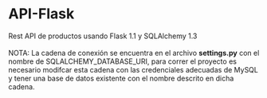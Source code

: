# API-Flask
Rest API de productos usando Flask 1.1 y SQLAlchemy 1.3
<br>
<br>
NOTA: La cadena de conexión se encuentra en el archivo <strong>settings.py</strong> con el nombre de SQLALCHEMY_DATABASE_URI, para correr el proyecto es necesario modifcar esta cadena con las credenciales adecuadas de MySQL y tener una base de datos existente con el nombre descrito en dicha cadena.
